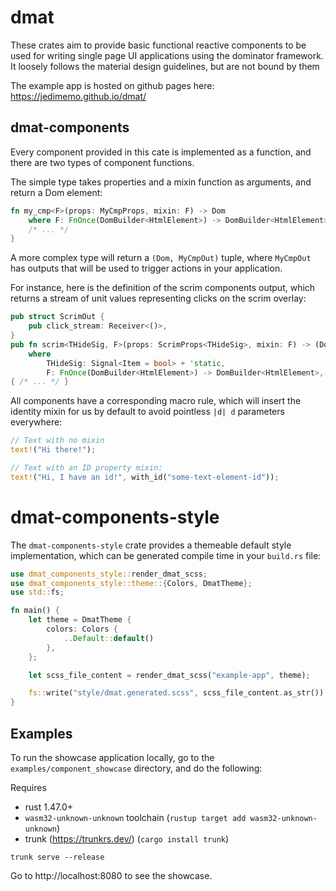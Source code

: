# dmat

These crates aim to provide basic functional reactive components to be used for writing single page UI applications using the dominator framework. It loosely follows the material design guidelines, but are not bound by them

The example app is hosted on github pages here:
<a href="https://jedimemo.github.io/dmat/#/component/appbar" target="_blank">https://jedimemo.github.io/dmat/ </a>

## dmat-components
Every component provided in this cate is implemented as a function, and there are two types of component functions.

The simple type takes properties and a mixin function as arguments, and return a Dom element:

```rust
fn my_cmp<F>(props: MyCmpProps, mixin: F) -> Dom
    where F: FnOnce(DomBuilder<HtmlElement>) -> DomBuilder<HtmlElement> { 
    /* ... */
}
```

A more complex type will return a ```(Dom, MyCmpOut)``` tuple, where `MyCmpOut` has outputs that will be used to trigger actions in your application.

For instance, here is the definition of the scrim components output, which returns a stream of unit values representing clicks on the scrim overlay:

```rust
pub struct ScrimOut {
    pub click_stream: Receiver<()>,
}
pub fn scrim<THideSig, F>(props: ScrimProps<THideSig>, mixin: F) -> (Dom, ScrimOut)
    where
        THideSig: Signal<Item = bool> + 'static,
        F: FnOnce(DomBuilder<HtmlElement>) -> DomBuilder<HtmlElement>,
{ /* ... */ }
```

All components have a corresponding macro rule, which will insert the identity mixin for us by default to avoid pointless ```|d| d``` parameters everywhere:

```rust
// Text with no mixin
text!("Hi there!");

// Text with an ID property mixin:
text!("Hi, I have an id!", with_id("some-text-element-id"));
```


# dmat-components-style

The `dmat-components-style` crate provides a themeable default style implementation, which can be generated compile time in your `build.rs` file:

```rust
use dmat_components_style::render_dmat_scss;
use dmat_components_style::theme::{Colors, DmatTheme};
use std::fs;

fn main() {
    let theme = DmatTheme {
        colors: Colors {
            ..Default::default()
        },
    };

    let scss_file_content = render_dmat_scss("example-app", theme);

    fs::write("style/dmat.generated.scss", scss_file_content.as_str()).unwrap();
}
```

## Examples

To run the showcase application locally, go to the `examples/component_showcase` directory, and do the following:

Requires 
* rust 1.47.0+ 
* `wasm32-unknown-unknown` toolchain (`rustup target add wasm32-unknown-unknown`)
* trunk (https://trunkrs.dev/) (`cargo install trunk`)

```
trunk serve --release
``` 

Go to http://localhost:8080 to see the showcase.
